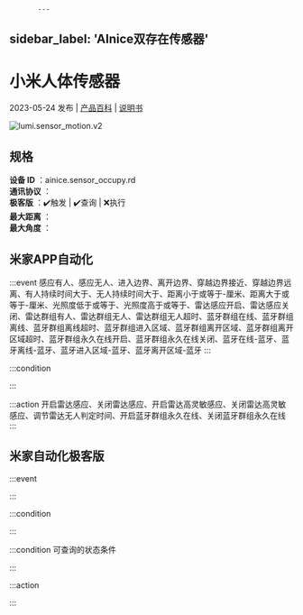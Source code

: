 
           ---
sidebar_label: 'AInice双存在传感器'
---
# 小米人体传感器

2023-05-24 发布 | [产品百科](https://home.mi.com/webapp/content/baike/product/index.html?model=ainice.sensor_occupy.rd/) | [说明书](https://home.mi.com/views/introduction.html?model=ainice.sensor_occupy.rd&region=cn)

![lumi.sensor_motion.v2](https://cdn.cnbj1.fds.api.mi-img.com/iotweb-product-center/29885b03de2f197188cfd979fb6a4c79_1683861268080.png?GalaxyAccessKeyId=AKVGLQWBOVIRQ3XLEW&Expires=9223372036854775807&Signature=hM7OXnqlFd4k8j2ZrWMMC2k6vBk=)

## 规格  
> 
**设备 ID** ：ainice.sensor_occupy.rd  
**通讯协议** ：  
**极客版**  ：✔️触发 | ✔️查询 | ❌执行  
**最大距离** ：  
**最大角度** ：  

## 米家APP自动化  

:::event
感应有人、感应无人、进入边界、离开边界、穿越边界接近、穿越边界远离、有人持续时间大于、无人持续时间大于、距离小于或等于-厘米、距离大于或等于-厘米、光照度低于或等于、光照度高于或等于、雷达感应开启、雷达感应关闭、雷达群组有人、雷达群组无人、雷达群组无人超时、蓝牙群组在线、蓝牙群组离线、蓝牙群组离线超时、蓝牙群组进入区域、蓝牙群组离开区域、蓝牙群组离开区域超时、蓝牙群组永久在线开启、蓝牙群组永久在线关闭、蓝牙在线-蓝牙、蓝牙离线-蓝牙、蓝牙进入区域-蓝牙、蓝牙离开区域-蓝牙
:::

:::condition

:::

:::action
开启雷达感应、关闭雷达感应、开启雷达高灵敏感应、关闭雷达高灵敏感应、调节雷达无人判定时间、开启蓝牙群组永久在线、关闭蓝牙群组永久在线
:::

## 米家自动化极客版  

:::event

:::

:::condition

:::

:::condition 可查询的状态条件

:::

:::action

:::

        
